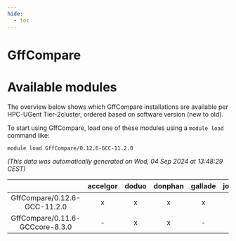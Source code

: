 ```yaml
---
hide:
  - toc
---
```


GffCompare
==========

# Available modules


The overview below shows which GffCompare installations are available per HPC-UGent Tier-2cluster, ordered based on software version (new to old).

To start using GffCompare, load one of these modules using a `module load` command like:

```shell
module load GffCompare/0.12.6-GCC-11.2.0
```

*(This data was automatically generated on Wed, 04 Sep 2024 at 13:48:29 CEST)*  

| |accelgor|doduo|donphan|gallade|joltik|shinx|skitty|
| :---: | :---: | :---: | :---: | :---: | :---: | :---: | :---: |
|GffCompare/0.12.6-GCC-11.2.0|x|x|x|x|x|-|x|
|GffCompare/0.11.6-GCCcore-8.3.0|-|x|x|-|x|-|x|
